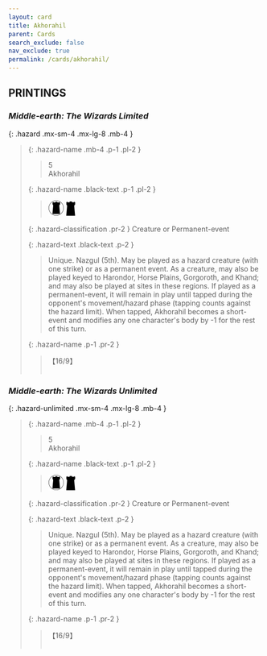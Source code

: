 ```yaml
---
layout: card
title: Akhorahil
parent: Cards
search_exclude: false
nav_exclude: true
permalink: /cards/akhorahil/
---
```


## PRINTINGS


### _Middle-earth: The Wizards Limited_

{: .hazard .mx-sm-4 .mx-lg-8 .mb-4 }
> {: .hazard-name .mb-4 .p-1 .pl-2 }
> > <div class="hazard-mp">5</div>
> > <div class="card-name">Akhorahil</div>
>
> {: .hazard-name .black-text .p-1 .pl-2 }
> > ![](/assets/images/dark-domain.svg) ![](/assets/images/dark-hold.svg)
>
> {: .hazard-classification .pr-2 }
> Creature or Permanent-event
>
> {: .hazard-text .black-text .p-2 }
> > Unique. Nazgul (5th). May be played as a hazard creature (with one strike) or as a permanent event. As a creature, may also be played keyed to Harondor, Horse Plains, Gorgoroth, and Khand; and may also be played at sites in these regions. If played as a permanent-event, it will remain in play until tapped during the opponent's movement/hazard phase (tapping counts against the hazard limit). When tapped, Akhorahil becomes a short-event and modifies any one character's body by -1 for the rest of this turn. 
>
> {: .hazard-name .p-1 .pr-2 }
> > <div class="card-shield">【16/9】</div>
> > <div class="card-corruption">&nbsp;</div>

### _Middle-earth: The Wizards Unlimited_

{: .hazard-unlimited .mx-sm-4 .mx-lg-8 .mb-4 }
> {: .hazard-name .mb-4 .p-1 .pl-2 }
> > <div class="hazard-mp">5</div>
> > <div class="card-name">Akhorahil</div>
>
> {: .hazard-name .black-text .p-1 .pl-2 }
> > ![](/assets/images/dark-domain.svg) ![](/assets/images/dark-hold.svg)
>
> {: .hazard-classification .pr-2 }
> Creature or Permanent-event
>
> {: .hazard-text .black-text .p-2 }
> > Unique. Nazgul (5th). May be played as a hazard creature (with one strike) or as a permanent event. As a creature, may also be played keyed to Harondor, Horse Plains, Gorgoroth, and Khand; and may also be played at sites in these regions. If played as a permanent-event, it will remain in play until tapped during the opponent's movement/hazard phase (tapping counts against the hazard limit). When tapped, Akhorahil becomes a short-event and modifies any one character's body by -1 for the rest of this turn. 
>
> {: .hazard-name .p-1 .pr-2 }
> > <div class="card-shield">【16/9】</div>
> > <div class="card-corruption-white">&nbsp;</div>
